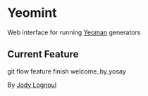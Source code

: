 Yeomint
=======

Web interface for running [Yeoman](http://yeoman.io) generators

## Current Feature

git flow feature finish welcome_by_yosay

By [Jody Lognoul](http://me.egam.io)
